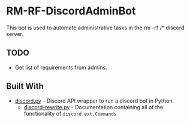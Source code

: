# RM-RF-DiscordAdminBot
This bot is used to automate administrative tasks in the rm -rf /* discord server. 

## TODO
* Get list of requirements from admins.

## Built With
* [discord.py](https://github.com/Rapptz/discord.py) - Discord API wrapper to run a discord bot in Python.
  * [discord-rewrite.py](https://discordpy.readthedocs.io/en/rewrite/index.html) - Documentation containing all of the functionality of `discord.ext.Commands`
